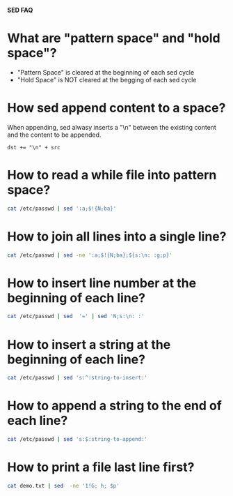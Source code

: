 **SED FAQ**
# What are "pattern space" and "hold space"?
- "Pattern Space" is cleared at the beginning of each sed cycle
- "Hold Space" is NOT cleared at the begging of each sed cycle

# How sed append content to a space?
When appending, sed alwasy inserts a "\n" between the existing content and the content to be appended.
```
dst += "\n" + src 
```

# How to read a while file into pattern space?

```bash
cat /etc/passwd | sed ':a;$!{N;ba}'
```

# How to join all lines into a single line?
```bash
cat /etc/passwd | sed -ne ':a;$!{N;ba};${s:\n: :g;p}'
```

# How to insert line number at the beginning of each line?
```bash
cat /etc/passwd | sed  '=' | sed 'N;s:\n: :'
```

# How to insert a string at the beginning of each line?
```bash
cat /etc/passwd | sed 's:^:string-to-insert:'
```

# How to append a string to the end of each line?
```bash
cat /etc/passwd | sed 's:$:string-to-append:'
```

# How to print a file last line first?
```bash
cat demo.txt | sed  -ne '1!G; h; $p'
```